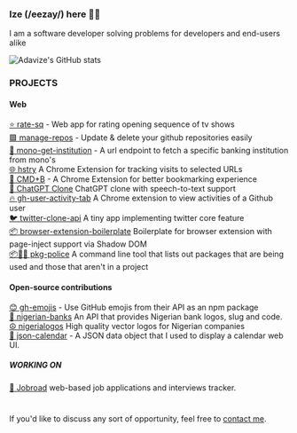 
### Ize (/eezay/) here 👋🏼

I am a software developer solving problems for developers and end-users alike

![Adavize's GitHub stats](https://github-readme-stats.vercel.app/api?username=ize-302&show_icons=true&count_private=true&theme=swift)


### PROJECTS

#### Web
[⭐ rate-sq](https://github.com/ize-302/rate-sq) - Web app for rating opening sequence of tv shows<br>
[🟩 manage-repos](https://github.com/ize-302/manage-repos) - Update & delete your github repositories easily<br>
[🏦 mono-get-institution](https://github.com/ize-302/mono-get-institution) - A url endpoint to fetch a specific banking institution from mono's<br>
[🌐 hstry](https://github.com/ize-302/hstry) A Chrome Extension for tracking visits to selected URLs<br>
[🔖 CMD+B](https://cmdb.ize-302.dev) - A Chrome Extension for better bookmarking experience<br>
[🤖 ChatGPT Clone](https://github.com/ize-302/openai-playground-clone) ChatGPT clone with speech-to-text support<br>
[🔥 gh-user-activity-tab](https://github.com/ize-302/gh-user-activity-tab) A Chrome extension to view activities of a Github user<br>
[🐦 twitter-clone-api](https://github.com/ize-302/twitter-clone-api) A tiny app implementing twitter core feature<br>
[📦 browser-extension-boilerplate](https://github.com/ize-302/browser-extension-boilerplate) Boilerplate for browser extension with page-inject support via Shadow DOM<br>
[📦👮🏽 pkg-police](https://github.com/ize-302/pkg-police) A command line tool that lists out packages that are being used and those that aren't in a project<br>

#### Open-source contributions
[😊 gh-emojis](https://github.com/privatenumber/gh-emojis) - Use GitHub emojis from their API as an npm package<br>
[🏦 nigerian-banks](https://github.com/ichtrojan/nigerian-banks) An API that provides Nigerian bank logos, slug and code.<br>
[☮️ nigerialogos](https://github.com/PaystackHQ/nigerialogos) High quality vector logos for Nigerian companies<br>
[📅 json-calendar](https://github.com/rxgx/json-calendar) - A JSON data object that I used to display a calendar web UI.<br>

##### WORKING ON
[💼 Jobroad](https://jobraod.co) web-based job applications and interviews tracker.

#
If you'd like to discuss any sort of opportunity, feel free to [contact me](mailto:adavizeozorku@gmail.com).
